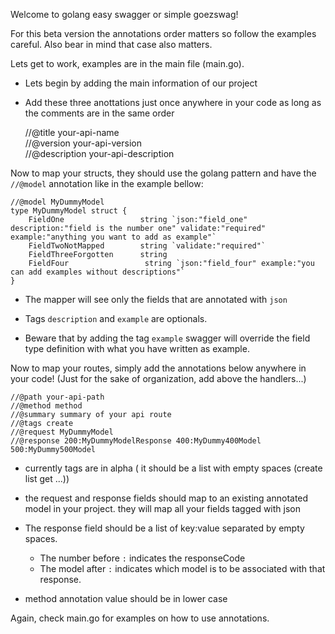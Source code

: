 Welcome to golang easy swagger or simple goezswag!
    
For this beta version the annotations order matters so follow the examples careful.
Also bear in mind that case also matters.

Lets get to work, examples are in the main file (main.go).

- Lets begin by adding the main information of our project  
- Add these three anottations just once anywhere in your code as long as the comments are in the same order


    //@title your-api-name  
    //@version your-api-version  
    //@description your-api-description  


Now to map your structs, they should use the golang pattern and have the `//@model` annotation like in the example bellow:

    //@model MyDummyModel
    type MyDummyModel struct {
    	FieldOne	             string `json:"field_one" description:"field is the number one" validate:"required" example:"anything you want to add as example"`
    	FieldTwoNotMapped        string `validate:"required"`
    	FieldThreeForgotten      string
    	FieldFour			      string `json:"field_four" example:"you can add examples without descriptions"`
    }

- The mapper will see only the fields that are annotated with `json`

- Tags `description` and `example` are optionals. 

- Beware that by adding the tag `example` swagger will override the field type definition with what you have written as example.

Now to map your routes, simply add the annotations below anywhere in your code! (Just for the sake of organization, add above the handlers...)

    //@path your-api-path  
    //@method method
    //@summary summary of your api route  
    //@tags create  
    //@request MyDummyModel  
    //@response 200:MyDummyModelResponse 400:MyDummy400Model 500:MyDummy500Model    


- currently tags are in alpha ( it should be a list with empty spaces (create list get ...))

- the request and response fields should map to an existing annotated model in your project.
    they will map all your fields tagged with json

- The response field should be a list of key:value separated by empty spaces.  
  -  The number before `:` indicates the responseCode   
  -  The model  after  `:` indicates which model is to be associated with that response.    
    
- method annotation value should be in lower case   



Again, check main.go for examples on how to use annotations.
